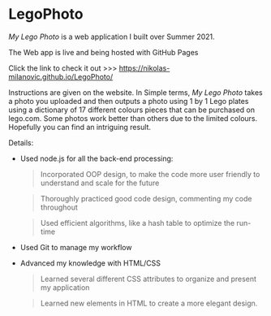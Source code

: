 # LegoPhoto
*My Lego Photo* is a web application I built over Summer 2021.

The Web app is live and being hosted with GitHub Pages

Click the link to check it out >>> https://nikolas-milanovic.github.io/LegoPhoto/

Instructions are given on the website. In Simple terms, *My Lego Photo* takes a photo you uploaded and then outputs a photo using 1 by 1 Lego plates using a dictionary of 17 different colours pieces that can be purchased on lego.com. Some photos work better than others due to the limited colours. Hopefully you can find an intriguing result. 

Details:
* Used node.js for all the back-end processing:
  > Incorporated OOP design, to make the code more user friendly to understand and scale for the future
  
  > Thoroughly practiced good code design, commenting my code throughout
  
  > Used efficient algorithms, like a hash table to optimize the run-time
* Used Git to manage my workflow
* Advanced my knowledge with HTML/CSS
  > Learned several different CSS attributes to organize and present my application
  
  > Learned new elements in HTML to create a more elegant design. 
